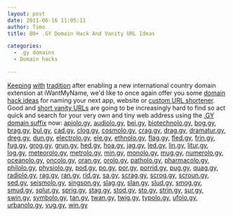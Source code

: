 ```yaml
---
layout: post
date: 2011-06-16 11:05:11
author: Timo
title: 80+ .GY Domain Hack And Vanity URL Ideas

categories:
  - .gy domains
  - Domain hacks

---
```


[Keeping](https://iwantmyname.com/blog/2009/10/tiny-domain-names-for-your-own-url-shortener.html) [with](https://iwantmyname.com/blog/2010/09/cool-domain-hacks-using-the-gl-tld.html) [tradition](https://iwantmyname.com/blog/2009/04/list-of-available-ultra-short-2-letter-domain-names.htm) after enabling a new international country domain extension at iWantMyName, we'd like to once again offer you some [domain hack ideas](https://iwantmyname.com/blog/2009/05/how-to-find-a-domain-hack.htm) for naming your next app, website or [custom URL shortener](https://iwantmyname.com/services/url-shortener/).
Good and [short vanity URLs](https://iwantmyname.com/short-domain-search) are going to be increasingly hard to find so act quick and search for your very own and tiny web address using the [.GY domain suffix](https://iwantmyname.com/domains/gy-guyanese-domain-name-registration-for-guyana) now:
[apiolo.gy](/search/?domain=apiolo.gy), 
[audiolo.gy](/search/?domain=audiolo.gy), 
[bei.gy](/search/?domain=bei.gy), 
[biotechnolo.gy](/search/?domain=biotechnolo.gy), 
[bog.gy](/search/?domain=bog.gy), 
[brag.gy](/search/?domain=brag.gy), 
[bul.gy](/search/?domain=bul.gy), 
[cad.gy](/search/?domain=cad.gy), 
[clog.gy](/search/?domain=clog.gy), 
[cosmolo.gy](/search/?domain=cosmolo.gy), 
[crag.gy](/search/?domain=crag.gy), 
[drag.gy](/search/?domain=drag.gy), 
[dramatur.gy](/search/?domain=dramatur.gy), 
[dreg.gy](/search/?domain=dreg.gy), 
[dun.gy](/search/?domain=dun.gy), 
[electrolo.gy](/search/?domain=electrolo.gy), 
[ele.gy](/search/?domain=ele.gy), 
[ethnolo.gy](/search/?domain=ethnolo.gy), 
[flag.gy](/search/?domain=flag.gy), 
[fled.gy](/search/?domain=fled.gy), 
[frin.gy](/search/?domain=frin.gy), 
[fug.gy](/search/?domain=fug.gy), 
[grog.gy](/search/?domain=grog.gy), 
[grun.gy](/search/?domain=grun.gy), 
[hed.gy](/search/?domain=hed.gy), 
[hoa.gy](/search/?domain=hoa.gy), 
[jag.gy](/search/?domain=jag.gy), 
[led.gy](/search/?domain=led.gy), 
[lin.gy](/search/?domain=lin.gy), 
[litur.gy](/search/?domain=litur.gy), 
[log.gy](/search/?domain=log.gy), 
[meteorolo.gy](/search/?domain=meteorolo.gy), 
[metrolo.gy](/search/?domain=metrolo.gy), 
[min.gy](/search/?domain=min.gy), 
[monolo.gy](/search/?domain=monolo.gy), 
[mug.gy](/search/?domain=mug.gy), 
[numerolo.gy](/search/?domain=numerolo.gy), 
[oceanolo.gy](/search/?domain=oceanolo.gy), 
[oncolo.gy](/search/?domain=oncolo.gy), 
[oran.gy](/search/?domain=oran.gy), 
[orolo.gy](/search/?domain=orolo.gy), 
[patholo.gy](/search/?domain=patholo.gy), 
[pharmacolo.gy](/search/?domain=pharmacolo.gy), 
[philolo.gy](/search/?domain=philolo.gy), 
[physiolo.gy](/search/?domain=physiolo.gy), 
[pod.gy](/search/?domain=pod.gy), 
[po.gy](/search/?domain=po.gy), 
[por.gy](/search/?domain=por.gy), 
[porrid.gy](/search/?domain=porrid.gy), 
[pug.gy](/search/?domain=pug.gy), 
[quag.gy](/search/?domain=quag.gy), 
[radiolo.gy](/search/?domain=radiolo.gy), 
[rag.gy](/search/?domain=rag.gy), 
[ran.gy](/search/?domain=ran.gy), 
[rid.gy](/search/?domain=rid.gy), 
[sa.gy](/search/?domain=sa.gy), 
[scrag.gy](/search/?domain=scrag.gy), 
[scrog.gy](/search/?domain=scrog.gy), 
[scroun.gy](/search/?domain=scroun.gy), 
[sed.gy](/search/?domain=sed.gy), 
[seismolo.gy](/search/?domain=seismolo.gy), 
[singson.gy](/search/?domain=singson.gy), 
[slag.gy](/search/?domain=slag.gy), 
[slan.gy](/search/?domain=slan.gy), 
[slud.gy](/search/?domain=slud.gy), 
[smog.gy](/search/?domain=smog.gy), 
[smud.gy](/search/?domain=smud.gy), 
[splur.gy](/search/?domain=splur.gy), 
[sprig.gy](/search/?domain=sprig.gy), 
[stag.gy](/search/?domain=stag.gy), 
[stod.gy](/search/?domain=stod.gy), 
[sto.gy](/search/?domain=sto.gy), 
[strin.gy](/search/?domain=strin.gy), 
[sur.gy](/search/?domain=sur.gy), 
[swin.gy](/search/?domain=swin.gy), 
[symbolo.gy](/search/?domain=symbolo.gy), 
[tan.gy](/search/?domain=tan.gy), 
[twan.gy](/search/?domain=twan.gy), 
[twig.gy](/search/?domain=twig.gy), 
[typolo.gy](/search/?domain=typolo.gy), 
[ufolo.gy](/search/?domain=ufolo.gy), 
[urbanolo.gy](/search/?domain=urbanolo.gy), 
[vug.gy](/search/?domain=vug.gy), 
[win.gy](/search/?domain=win.gy)
